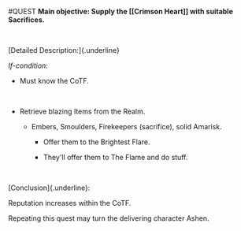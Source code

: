 #QUEST 
**Main objective: Supply the [[Crimson Heart]] with suitable Sacrifices.**

 

[Detailed Description:]{.underline}

*If-condition:*

-   Must know the CoTF.

 

-   Retrieve blazing Items from the Realm.

    -   Embers, Smoulders, Firekeepers (sacrifice), solid Amarisk.

        -   Offer them to the Brightest Flare.

        -   They'll offer them to The Flame and do stuff.

 

[Conclusion]{.underline}:

Reputation increases within the CoTF.

Repeating this quest may turn the delivering character Ashen.

 
